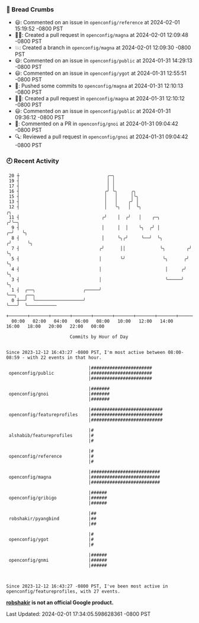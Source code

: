 ### 🍞 Bread Crumbs

 * 😃: Commented on an issue in `openconfig/reference` at 2024-02-01 15:19:52 -0800 PST
 * ✍🏼: Created a pull request in `openconfig/magna` at 2024-02-01 12:09:48 -0800 PST
 * 💥: Created a branch in `openconfig/magna` at 2024-02-01 12:09:30 -0800 PST
 * 😃: Commented on an issue in `openconfig/public` at 2024-01-31 14:29:13 -0800 PST
 * 😃: Commented on an issue in `openconfig/ygot` at 2024-01-31 12:55:51 -0800 PST
 * 🚢: Pushed some commits to `openconfig/magna` at 2024-01-31 12:10:13 -0800 PST
 * ✍🏼: Created a pull request in `openconfig/magna` at 2024-01-31 12:10:12 -0800 PST
 * 😃: Commented on an issue in `openconfig/public` at 2024-01-31 09:36:12 -0800 PST
 * 💬: Commented on a PR in  `openconfig/gnoi` at 2024-01-31 09:04:42 -0800 PST
 * 🔍: Reviewed a pull request in  `openconfig/gnoi` at 2024-01-31 09:04:42 -0800 PST

### 🕘 Recent Activity
```
 20 ┼                                 ╭─╮
 19 ┤                                 │ │
 17 ┤                                 │ │
 16 ┤                                ╭╯ ╰╮     ╭╮
 15 ┤                                │   │     │╰╮
 13 ┤                                │   │    ╭╯ │
 12 ┤                                │   ╰╮   │  ╰╮                      ╭╮
 11 ┤                               ╭╯    │  ╭╯   │    ╭─╮              ╭╯╰─╮
  9 ┤                               │     │  │    ╰╮  ╭╯ │            ╭─╯   ╰╮
  8 ┤                               │     ╰╮╭╯     ╰──╯  ╰╮          ╭╯      ╰╮
  7 ┤                              ╭╯      ││             ╰╮        ╭╯        ╰╮
  5 ┤                              │       ╰╯              ╰╮      ╭╯          ╰╮
  4 ┤                              │                        │     ╭╯            ╰╮
  3 ┤                              │                        ╰─────╯              ╰╮
  1 ┤  ╭──╮                  ╭─────╯                                              ╰──╮   ╭──╮
  0 ┼──╯  ╰──────────────────╯                                                       ╰───╯  ╰───────────
    +───────+───────+───────+───────+───────+───────+───────+───────+───────+───────+───────+───────+────
  00:00   02:00   04:00   06:00   08:00   10:00   12:00   14:00   16:00   18:00   20:00   22:00   00:00   

						Commits by Hour of Day


Since 2023-12-12 16:43:27 -0800 PST, I'm most active between 08:00-08:59 - with 22 events in that hour.

```



```
                               |#######################
 openconfig/public             |#######################
                               |#######################

                               |#######
 openconfig/gnoi               |#######
                               |#######

                               |###########################
 openconfig/featureprofiles    |###########################
                               |###########################

                               |#
 alshabib/featureprofiles      |#
                               |#

                               |#
 openconfig/reference          |#
                               |#

                               |##########################
 openconfig/magna              |##########################
                               |##########################

                               |######
 openconfig/gribigo            |######
                               |######

                               |##
 robshakir/pyangbind           |##
                               |##

                               |#
 openconfig/ygot               |#
                               |#

                               |######
 openconfig/gnmi               |######
                               |######



Since 2023-12-12 16:43:27 -0800 PST, I've been most active in openconfig/featureprofiles, with 27 events.

```
**[robshakir](mailto:robjs@google.com) is not an official Google product.**  


Last Updated: 2024-02-01 17:34:05.598628361 -0800 PST
